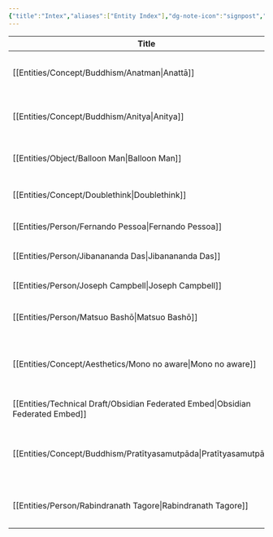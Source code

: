 ```yaml
---
{"title":"Intex","aliases":["Entity Index"],"dg-note-icon":"signpost","dg-publish":true,"dg-pinned":true,"garden-index":true,"dg-hide-in-graph":true,"tags":["entities"],"created":"2023-03-25T22:35:25+06:00","updated":"2023-03-25T22:40:01+06:00","permalink":"/entities/entity-index/","pinned":true,"dgPassFrontmatter":true,"noteIcon":"signpost"}
---
```


| Title                                                                              | Aliases                                                           | Type            | Tags                                                             |
| ---------------------------------------------------------------------------------- | ----------------------------------------------------------------- | --------------- | ---------------------------------------------------------------- |
| [[Entities/Concept/Buddhism/Anatman\|Anattā]]                                   | <ul><li>anātman</li><li>Anattā</li></ul>                          | Concept         | #concept #concept/buddhism #concept/theology #concept/philosophy |
| [[Entities/Concept/Buddhism/Anitya\|Anitya]]                                    | <ul><li>anitya</li><li>impermanence</li></ul>                     | Concept         | #concept #concept/buddhism #concept/theology #concept/philosophy |
| [[Entities/Object/Balloon Man\|Balloon Man]]                                    | <ul><li>বেলুন মানুষ</li><li>বেলুন সৈন্য</li></ul>                 | Object          | #object #object/toy                                              |
| [[Entities/Concept/Doublethink\|Doublethink]]                                   | <ul><li>Doublethink</li></ul>                                     | Concept         | #concept #concept/psychology #concept/orwellian                  |
| [[Entities/Person/Fernando Pessoa\|Fernando Pessoa]]                            | <ul><li>Pessoa</li></ul>                                          | Person          | #person #person/writer                                           |
| [[Entities/Person/Jibanananda Das\|Jibanananda Das]]                            | <ul><li>জীবনানন্দ দাশ</li></ul>                                   | Person          | #person #person/writer                                           |
| [[Entities/Person/Joseph Campbell\|Joseph Campbell]]                            | <ul><li>ক্যাম্পবেল</li></ul>                                      | Person          | #person #person/scholar                                          |
| [[Entities/Person/Matsuo Bashō\|Matsuo Bashō]]                                  | <ul><li>Matsuo Bashō</li></ul>                                    | Person          | #person #person/poet #person/writer                              |
| [[Entities/Concept/Aesthetics/Mono no aware\|Mono no aware]]                    | <ul><li>pathos of things</li><li>mono no aware</li></ul>          | Concept         | #concept #concept/aesthetics #concept/literature #concept/art    |
| [[Entities/Technical Draft/Obsidian Federated Embed\|Obsidian Federated Embed]] | <ul><li>OFE</li></ul>                                             | Technical Draft | #technical-draft                                                 |
| [[Entities/Concept/Buddhism/Pratītyasamutpāda\|Pratītyasamutpāda]]              | <ul><li>dependant origination</li><li>dependant arising</li></ul> | Concept         | #concept #concept/buddhism #concept/theology #concept/philosophy |
| [[Entities/Person/Rabindranath Tagore\|Rabindranath Tagore]]                    | <ul><li>রবীন্দ্রনাথ ঠাকুর</li></ul>                               | Person          | #person #person/polymath #person/activist #person/writer         |
